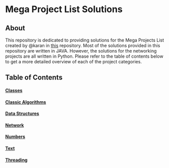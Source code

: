 # Mega Project List Solutions

## About
This repository is dedicated to providing solutions for the Mega Projects List created by @karan in [this](https://github.com/karan/Projects/) repository. Most of the solutions provided in this repository are written in JAVA. However, the solutions for the networking projects are all written in Python. Please refer to the table of contents below to get a more detailed overview of each of the project categories. 

## Table of Contents
#### [Classes](#classes)
#### [Classic Algorithms](#classicalgorithms)
#### [Data Structures](#datastructures)
#### [Network](#network)
#### [Numbers](#numbers)
#### [Text](#text)
#### [Threading](#threading)
